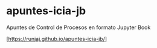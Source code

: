 # apuntes-icia-jb
Apuntes de Control de Procesos en formato Jupyter Book

[https://runjaj.github.io/apuntes-icia-jb/]
